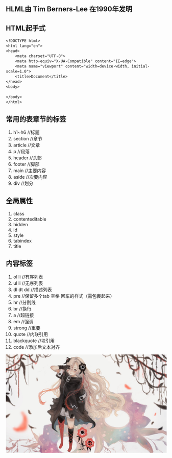 ## HLML由 Tim Berners-Lee 在1990年发明

## HTML起手式
    <!DOCTYPE html>
    <html lang="en">
    <head>
        <meta charset="UTF-8">
        <meta http-equiv="X-UA-Compatible" content="IE=edge">
        <meta name="viewport" content="width=device-width, initial-scale=1.0">
        <title>Document</title>
    </head>
    <body>
    
    </body>
    </html>
    
## 常用的表章节的标签

1. h1~h6 //标题
2. section //章节
3. article //文章
4. p //段落
5. header //头部
6. footer //脚部
7. main //主要内容
8. aside //次要内容
9. div //划分

## 全局属性
1. class
2. contenteditable
3. hidden
4. id
5. style
6. tabindex
7. title

## 内容标签
1. ol li //有序列表
2. ul li //无序列表
3. dl dt dd //描述列表
4. pre //保留多个tab 空格 回车的样式（需包裹起来）
5. hr //分割线
6. br //换行
7. a //超链接
8. em //强调
9. strong //重要
10. quote //内联引用
11. blackquote //块引用
12. code //添加后文本对齐

![异世界情绪](./ヰ世界情緒.jpg)